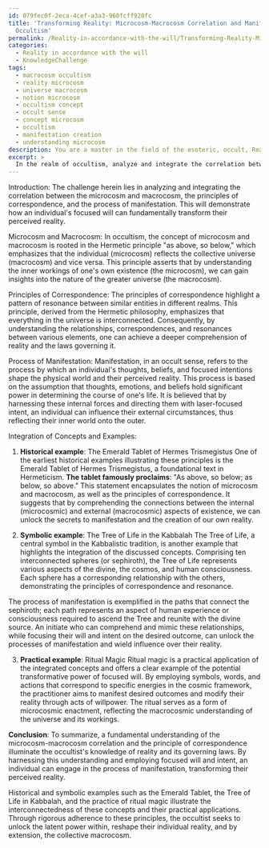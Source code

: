 ```yaml
---
id: 079fec0f-2eca-4cef-a3a3-960fcff920fc
title: 'Transforming Reality: Microcosm-Macrocosm Correlation and Manifestation in
  Occultism'
permalink: /Reality-in-accordance-with-the-will/Transforming-Reality-Microcosm-Macrocosm-Correlation-and-Manifestation-in-Occultism/
categories:
  - Reality in accordance with the will
  - KnowledgeChallenge
tags:
  - macrocosm occultism
  - reality microcosm
  - universe macrocosm
  - notion microcosm
  - occultism concept
  - occult sense
  - concept microcosm
  - occultism
  - manifestation creation
  - understanding microcosm
description: You are a master in the field of the esoteric, occult, Reality in accordance with the will and Education. You are a writer of tests, challenges, books and deep knowledge on Reality in accordance with the will for initiates and students to gain deep insights and understanding from. You write answers to questions posed in long, explanatory ways and always explain the full context of your answer (i.e., related concepts, formulas, examples, or history), as well as the step-by-step thinking process you take to answer the challenges. Be rigorous and thorough, and summarize the key themes, ideas, and conclusions at the end.
excerpt: > 
  In the realm of occultism, analyze and integrate the correlation between the microcosm and macrocosm, the principles of correspondence, and the process of manifestation to demonstrate how an individual's focused will can fundamentally transform their perceived reality, providing both historical and symbolic examples as illustrative evidence.
---
```

Introduction:
The challenge herein lies in analyzing and integrating the correlation between the microcosm and macrocosm, the principles of correspondence, and the process of manifestation. This will demonstrate how an individual's focused will can fundamentally transform their perceived reality.

Microcosm and Macrocosm:
In occultism, the concept of microcosm and macrocosm is rooted in the Hermetic principle "as above, so below," which emphasizes that the individual (microcosm) reflects the collective universe (macrocosm) and vice versa. This principle asserts that by understanding the inner workings of one's own existence (the microcosm), we can gain insights into the nature of the greater universe (the macrocosm).

Principles of Correspondence:
The principles of correspondence highlight a pattern of resonance between similar entities in different realms. This principle, derived from the Hermetic philosophy, emphasizes that everything in the universe is interconnected. Consequently, by understanding the relationships, correspondences, and resonances between various elements, one can achieve a deeper comprehension of reality and the laws governing it.

Process of Manifestation:
Manifestation, in an occult sense, refers to the process by which an individual's thoughts, beliefs, and focused intentions shape the physical world and their perceived reality. This process is based on the assumption that thoughts, emotions, and beliefs hold significant power in determining the course of one's life. It is believed that by harnessing these internal forces and directing them with laser-focused intent, an individual can influence their external circumstances, thus reflecting their inner world onto the outer.

Integration of Concepts and Examples:

1. **Historical example**: The Emerald Tablet of Hermes Trismegistus
One of the earliest historical examples illustrating these principles is the Emerald Tablet of Hermes Trismegistus, a foundational text in Hermeticism. **The tablet famously proclaims**: "As above, so below; as below, so above." This statement encapsulates the notion of microcosm and macrocosm, as well as the principles of correspondence. It suggests that by comprehending the connections between the internal (microcosmic) and external (macrocosmic) aspects of existence, we can unlock the secrets to manifestation and the creation of our own reality.

2. **Symbolic example**: The Tree of Life in the Kabbalah
The Tree of Life, a central symbol in the Kabbalistic tradition, is another example that highlights the integration of the discussed concepts. Comprising ten interconnected spheres (or sephiroth), the Tree of Life represents various aspects of the divine, the cosmos, and human consciousness. Each sphere has a corresponding relationship with the others, demonstrating the principles of correspondence and resonance.

The process of manifestation is exemplified in the paths that connect the sephiroth; each path represents an aspect of human experience or consciousness required to ascend the Tree and reunite with the divine source. An initiate who can comprehend and mimic these relationships, while focusing their will and intent on the desired outcome, can unlock the processes of manifestation and wield influence over their reality.

3. **Practical example**: Ritual Magic
Ritual magic is a practical application of the integrated concepts and offers a clear example of the potential transformative power of focused will. By employing symbols, words, and actions that correspond to specific energies in the cosmic framework, the practitioner aims to manifest desired outcomes and modify their reality through acts of willpower. The ritual serves as a form of microcosmic enactment, reflecting the macrocosmic understanding of the universe and its workings.

**Conclusion**:
To summarize, a fundamental understanding of the microcosm-macrocosm correlation and the principle of correspondence illuminate the occultist's knowledge of reality and its governing laws. By harnessing this understanding and employing focused will and intent, an individual can engage in the process of manifestation, transforming their perceived reality.

Historical and symbolic examples such as the Emerald Tablet, the Tree of Life in Kabbalah, and the practice of ritual magic illustrate the interconnectedness of these concepts and their practical applications. Through rigorous adherence to these principles, the occultist seeks to unlock the latent power within, reshape their individual reality, and by extension, the collective macrocosm.
